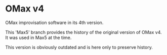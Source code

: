 # OMax v4
OMax improvisation software in its 4th version.

This 'Max5' branch provides the history of the original version of OMax v4. It was used in Max5 at the time.

This version is obviously outdated and is here only to preserve history.
